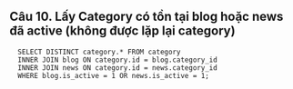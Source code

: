 ## Câu 10. Lấy Category có tồn tại blog hoặc news đã active (không được lặp lại category)
```
  SELECT DISTINCT category.* FROM category  
  INNER JOIN blog ON category.id = blog.category_id 
  INNER JOIN news ON category.id = news.category_id 
  WHERE blog.is_active = 1 OR news.is_active = 1;
```
  
